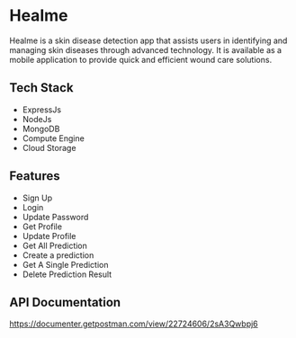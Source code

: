 # Healme

Healme is a skin disease detection app that assists users in identifying and managing skin diseases through advanced technology. It is available as a mobile application to provide quick and efficient wound care solutions.

## Tech Stack
- ExpressJs
- NodeJs
- MongoDB
- Compute Engine
- Cloud Storage

## Features
- Sign Up
- Login
- Update Password
- Get Profile
- Update Profile
- Get All Prediction
- Create a prediction
- Get A Single Prediction
- Delete Prediction Result


## API Documentation 
https://documenter.getpostman.com/view/22724606/2sA3Qwbpj6

